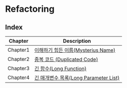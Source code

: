 # Refactoring

## Index

| Chapter  | Description                                            |
| -------- | ------------------------------------------------------ |
| Chapter1 | [이해하기 힘든 이름(Mysterius Name)](./Chapter1.md)    |
| Chapter2 | [중복 코드 (Duplicated Code)](./Chapter2.md)           |
| Chapter3 | [긴 함수(Long Function)](./Chapter3.md)                |
| Chapter4 | [긴 매개변수 목록(Long Parameter List)](./Chapter4.md) |

